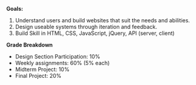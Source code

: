 **Goals:**
1. Understand users and build websites that suit the needs and abilities.
2. Design useable systems through iteration and feedback.
3. Build Skill in HTML, CSS, JavaScript, jQuery, API (server, client)

**Grade Breakdown**

- Design Section Participation: 10%
- Weekly assignments: 60% (5% each)
- Midterm Project: 10%
- Final Project: 20%
